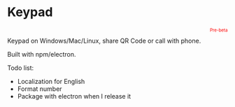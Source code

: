 # Keypad
<p style="text-align: right; color: red; font-size: 0.7em">Pre-beta</p>
Keypad on Windows/Mac/Linux, share QR Code or call with phone.

Built with npm/electron.

Todo list: 
- Localization for English
- Format number
- Package with electron when I release it